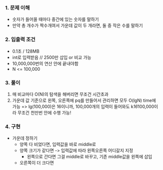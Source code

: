 ### 1. 문제 이해
- 숫자가 들어올 때마다 중간에 있는 숫자를 말하기
- 만약 총 개수가 짝수개여서 가운데 값이 두 개라면, 둘 중 작은 수를 말하기

### 2. 입출력 조건
- 0.1초 / 128MB
- int로 입력받음 // 2500만 삽입 or 비교 가능
- 10,000,000번의 연산 안에 끝내야함
- N <= 100,000


### 3. 풀이
1. 매 비교마다 O(N)의 탐색을 해버리면 무조건 시간초과
2. 가운데 값 기준으로 왼쪽, 오른쪽에 pq를 만들어서 관리하면 모두 O(lgN) time에 가능
   => lg(100,000)은 16이니까, 100,000개의 입력이 들어와도 k*16*100,000이라 무조건 천만번 안에 수행 가능!

### 4. 구현
- 가운데 정하기
  - 양쪽 다 비었다면, 입력값을 바로 middle로
  - 양쪽 크기가 같다면 -> 입력값에 따라 왼쪽오른쪽 어디갈지 지정
    - 왼쪽으로 간다면 그걸 middle로 바꾸고, 기존 middle값을 왼쪽에 삽입
  - 오른쪽이 더 크다면 
